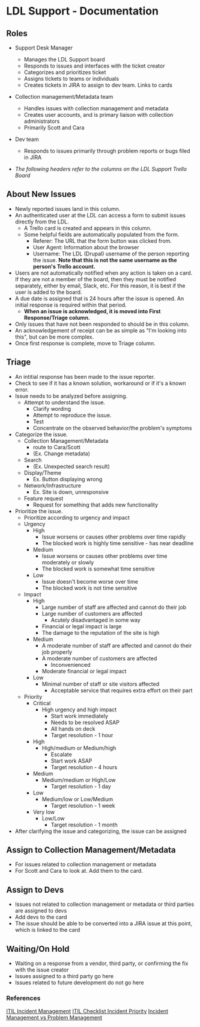 # LDL Support - Documentation

## Roles

* Support Desk Manager
	* Manages the LDL Support board  
	* Responds to issues and interfaces with the ticket creator   
	* Categorizes and prioritizes ticket  
	* Assigns tickets to teams or individuals
	* Creates tickets in JIRA to assign to dev team. Links to cards  

* Collection management/Metadata team
	* Handles issues with collection management and metadata
	* Creates user accounts, and is primary liaison with collection administrators  
	* Primarily Scott and Cara

* Dev team
	* Responds to issues primarily through problem reports or bugs filed in JIRA

* *The following headers refer to the columns on the LDL Support Trello Board*

## About New Issues

* Newly reported issues land in this column.
* An authenticated user at the LDL can access a form to submit issues directly from the LDL. 
	* A Trello card is created and appears in this column. 
	* Some helpful fields are automatically populated from the form.
		* Referer: The URL that the form button was clicked from.
		* User Agent: Information about the browser
		* Username: The LDL (Drupal) username of the person reporting the issue. **Note that this is not the same username as the person's Trello account.**
* Users are not automatically notified when any action is taken on a card. If they are not a member of the board, then they must be notified separately, either by email, Slack, etc. For this reason, it is best if the user is added to the board.
* A due date is assigned that is 24 hours after the issue is opened. An initial response is required within that period.
	* **When an issue is acknowledged, it is moved into First Response/Triage column.**
* Only issues that have not been responded to should be in this column.
* An acknowledgement of receipt can be as simple as "I'm looking into this", but can be more complex. 
* Once first response is complete, move to Triage column.

## Triage

* An intitial response has been made to the issue reporter.
* Check to see if it has a known solution, workaround or if it's a known error.  
* Issue needs to be analyzed before assigning.
	* Attempt to understand the issue.
		* Clarify wording
		* Attempt to reproduce the issue.
		* Test
		* Concentrate on the observed behavior/the problem's symptoms  
* Categorize the issue.
    * Collection Management/Metadata
        * route to Cara/Scott
        * (Ex. Change metadata)
    * Search
        * (Ex. Unexpected search result)
    * Display/Theme
        * Ex. Button displaying wrong
    * Network/Infrastructure
        * Ex. Site is down, unresponsive
    * Feature request
        * Request for something that adds new functionality
* Prioritize the issue.
	* Prioritize according to urgency and impact
	* Urgency
        * High
            * Issue worsens or causes other problems over time rapidly
            * The blocked work is highly time sensitive - has near deadline
        * Medium
            * Issue worsens or causes other problems over time moderately or slowly
            * The blocked work is somewhat time sensitive
        * Low
            * Issue doesn't become worse over time
            * The blocked work is not time sensitive
    * Impact
        * High
            * Large number of staff are affected and cannot do their job
            * Large number of customers are affected
                * Acutely disadvantaged in some way
            * Financial or legal impact is large
            * The damage to the reputation of the site is high
        * Medium
            * A moderate number of staff are affected and cannot do their job properly
            * A moderate number of customers are affected 
                * Inconvenienced
            * Moderate financial or legal impact
        * Low
            * Minimal number of staff or site visitors affected
                * Acceptable service that requires extra effort on their part
    * Priority
        * Critical
            * High urgency and high impact
                * Start work immediately
                * Needs to be resolved ASAP
                * All hands on deck
                * Target resolution - 1 hour
        * High
            * High/medium or Medium/high
                * Escalate
                * Start work ASAP
                * Target resolution - 4 hours
        * Medium
            * Medium/medium or High/Low
                * Target resolution - 1 day
        * Low
            * Medium/low or Low/Medium
                * Target resolution - 1 week
        * Very low
            * Low/Low
                * Target resolution - 1 month
* After clarifying the issue and categorizing, the issue can be assigned

## Assign to Collection Management/Metadata

* For issues related to collection management or metadata
* For Scott and Cara to look at. Add them to the card.

## Assign to Devs

* Issues not related to collection management or metadata or third parties are assigned to devs
* Add devs to the card  
* The issue should be able to be converted into a JIRA issue at this point, which is linked to the card

## Waiting/On Hold  

* Waiting on a response from a vendor, third party, or confirming the fix with the issue creator  
* Issues assigned to a third party go here  
* Issues related to future development do not go here  

### References

[ITIL Incident Management](https://wiki.en.it-processmaps.com/index.php/Incident_Management)
[ITIL Checklist Incident Priority](https://wiki.en.it-processmaps.com/index.php/Checklist_Incident_Priority)
[Incident Management vs Problem Management](https://www.bmc.com/blogs/incident-management-vs-problem-management-whats-the-difference/)
